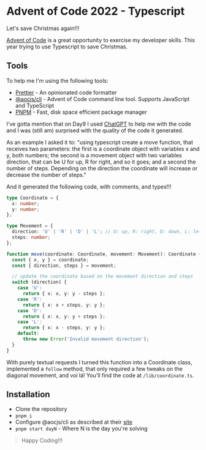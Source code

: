 # Advent of Code 2022 - Typescript

Let's save Christmas again!!!

[Advent of Code](http://adventofcode.com/2022) is a great opportunity to exercise my developer skills. This year trying to use Typescript to save Christmas.

## Tools

To help me I'm using the following tools:

* [Prettier](http://prettier.io) - An opinionated code formatter
* [@aocjs/cli](https://aocjs.github.io/) - Advent of Code command line tool. Supports JavaScript and TypeScript
* [PNPM](http://pnpm.io) - Fast, disk space efficient package manager

I've gotta mention that on Day9 I used [ChatGPT](https://chat.openai.com/chat) to help me with the code and I was (still am) surprised with the quality of the code it generated.

As an example I asked it to: "using typescript create a move function, that receives two parameters: the first is a coordinate object with variables x and y, both numbers; the second is a movement object with two variables direction, that can be U for up, R for right, and so it goes; and a second the number of steps. Depending on the direction the coordinate will increase or decrease the number of steps."

And it generated the following code, with comments, and types!!!

``` typescript
type Coordinate = {
  x: number;
  y: number;
};

type Movement = {
  direction: 'U' | 'R' | 'D' | 'L'; // U: up, R: right, D: down, L: left
  steps: number;
};

function move(coordinate: Coordinate, movement: Movement): Coordinate {
  const { x, y } = coordinate;
  const { direction, steps } = movement;

  // update the coordinate based on the movement direction and steps
  switch (direction) {
    case 'U':
      return { x: x, y: y - steps };
    case 'R':
      return { x: x + steps, y: y };
    case 'D':
      return { x: x, y: y + steps };
    case 'L':
      return { x: x - steps, y: y };
    default:
      throw new Error('Invalid movement direction');
  }
}
```

With purely textual requests I turned this function into a Coordinate class, implemented a `follow` method, that only required a few tweaks on the diagonal movement, and voi lá! You'll find the code at `/lib/coordinate.ts`.

## Installation

* Clone the repository
* `pnpm i`
* Configure @aocjs/cli as described at their [site](https://aocjs.github.io)
* `pnpm start dayN` - Where N is the day you're solving

> Happy Coding!!!
